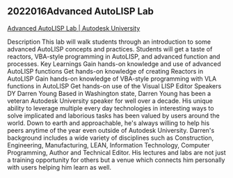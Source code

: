 ## 2022016Advanced AutoLISP Lab

[Advanced AutoLISP Lab | Autodesk University](https://www.autodesk.com/autodesk-university/class/Advanced-AutoLISP-Lab-2018)

Description
This lab will walk students through an introduction to some advanced AutoLISP concepts and practices. Students will get a taste of reactors, VBA-style programming in AutoLISP, and advanced function and processes.
Key Learnings
Gain hands-on knowledge and use of advanced AutoLISP functions
Get hands-on knowledge of creating Reactors in AutoLISP
Gain hands-on knowledge of VBA-style programming with VLA functions in AutoLISP
Get hands-on use of the Visual LISP Editor
Speakers
DY
Darren Young
Based in Washington state, Darren Young has been a veteran Autodesk University speaker for well over a decade. His unique ability to leverage multiple every day technologies in interesting ways to solve implicated and laborious tasks has been valued by users around the world. Down to earth and approachable, he's always willing to help his peers anytime of the year even outside of Autodesk University. Darren's background includes a wide variety of disciplines such as Construction, Engineering, Manufacturing, LEAN, Information Technology, Computer Programming, Author and Technical Editor. His lectures and labs are not just a training opportunity for others but a venue which connects him personally with users helping him learn as well.